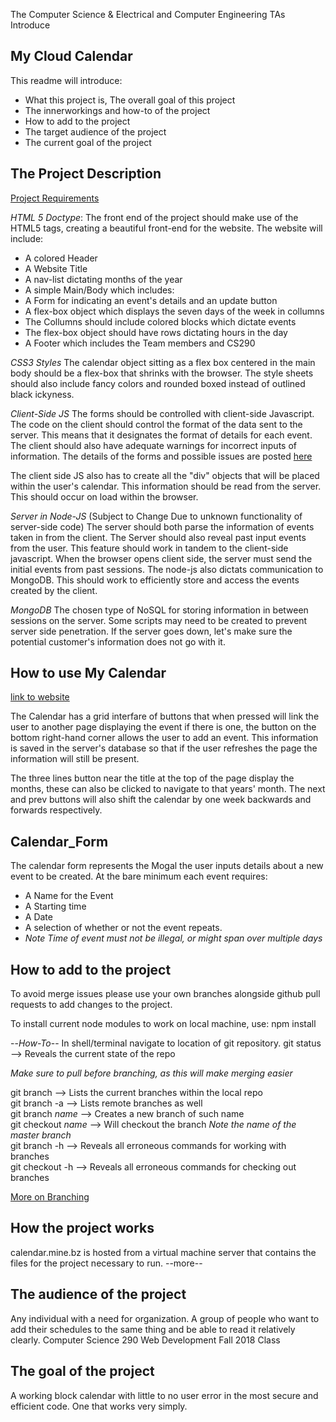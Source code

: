 The Computer Science & Electrical and Computer Engineering TAs Introduce

## My Cloud Calendar

This readme will introduce:
*	What this project is, The overall goal of this project
*	The innerworkings and how-to of the project
*	How to add to the project
*	The target audience of the project
*	The current goal of the project

## The Project Description

[Project Requirements](https://docs.google.com/document/d/1dMv_TcO9pJf3KbpkMrkhCeSZ0pWolj0t0k_uR6e-ufs/edit#)

*HTML 5 Doctype*:
The front end of the project should make use of the HTML5 tags, creating a beautiful front-end for the website.
The website will include:
*   A colored Header
*   A Website Title
*   A nav-list dictating months of the year
*   A simple Main/Body which includes:
   *   A Form for indicating an event's details and an update button
   *   A flex-box object which displays the seven days of the week in collumns
   *   The Collumns should include colored blocks which dictate events
   *   The flex-box object should have rows dictating hours in the day
*   A Footer which includes the Team members and CS290

*CSS3 Styles*
The calendar object sitting as a flex box centered in the main body should be a flex-box that shrinks with
the browser. The style sheets should also include fancy colors and rounded boxed instead of outlined black
ickyness.

*Client-Side JS*
The forms should be controlled with client-side Javascript. The code on the client should control the format
of the data sent to the server. This means that it designates the format of details for each event. The client
should also have adequate warnings for incorrect inputs of information. The details of the forms and possible
issues are posted [here](#Calendar_Form)

The client side JS also has to create all the "div" objects that will be placed within the user's calendar. This
information should be read from the server. This should occur on load within the browser.

*Server in Node-JS* (Subject to Change Due to unknown functionality of server-side code)
The server should both parse the information of events taken in from the client. The Server should also reveal
past input events from the user. This feature should work in tandem to the client-side javascript. When the browser
opens client side, the server must send the initial events from past sessions. The node-js also dictats communication
to MongoDB. This should work to efficiently store and access the events created by the client.

*MongoDB*
The chosen type of NoSQL for storing information in between sessions on the server. Some scripts may need to be
created to prevent server side penetration. If the server goes down, let's make sure the potential customer's
information does not go with it.

## How to use My Calendar

[link to website](http://calendar.mine.bz/)

The Calendar has a grid interfare of buttons that when pressed will link the user to another page displaying the event if there is one, the button on the bottom right-hand corner allows the user to add an event. This information is saved in the server's database so that if the user refreshes the page the information will still be present. 

The three lines button near the title at the top of the page display the months, these can also be clicked to navigate to that years' month. The next and prev buttons will also shift the calendar by one week backwards and forwards respectively.

## Calendar_Form
The calendar form represents the Mogal the user inputs details about a new event to be created.
At the bare minimum each event requires:
*   A Name for the Event
*   A Starting time
*   A Date
*   A selection of whether or not the event repeats.
*   *Note Time of event must not be illegal, or might span over multiple days*



## How to add to the project
To avoid merge issues please use your own branches alongside
github pull requests to add changes to the project.

To install current node modules to work on local machine, use:
npm install

--*How-To*--
In shell/terminal navigate to location of git repository.
git status        --> Reveals the current state of the repo

*Make sure to pull before branching, as this will make merging easier*  
  
git branch          --> Lists the current branches within the local repo  
git branch -a       --> Lists remote branches as well  
git branch *name*   --> Creates a new branch of such name  
git checkout *name* --> Will checkout the branch *Note the name of the master branch*  
git branch -h       --> Reveals all erroneous commands for working with branches  
git checkout -h     --> Reveals all erroneous commands for checking out branches  

[More on Branching](https://git-scm.com/book/en/v2/Git-Branching-Basic-Branching-and-Merging)

## How the project works
calendar.mine.bz is hosted from a virtual machine server that contains the files for the project necessary to run.
--more--

## The audience of the project

Any individual with a need for organization. A group of people who want to add their schedules to the same thing and be able to read it relatively clearly.
Computer Science 290 Web Development Fall 2018 Class

## The goal of the project

A working block calendar with little to no user error in the most secure and efficient code. One that works very simply.
